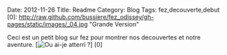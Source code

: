 Date: 2012-11-26
Title: Readme
Category: Blog
Tags: fez,decouverte,debut
[0]: http://raw.github.com/bussiere/fez_odissey/gh-pages/static/images/_04.jpg  "Grande Version"

Ceci est un petit blog sur fez pour montrer nos decouvertes et notre aventure.
[![Ou ai-je atterri ?](http://raw.github.com/bussiere/fez_odissey/gh-pages/static/images/_04_thumb.jpg)] [0] 
